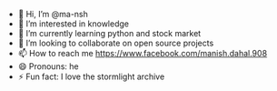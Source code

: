 - 👋 Hi, I’m @ma-nsh
- 👀 I’m interested in knowledge
- 🌱 I’m currently learning python and stock market
- 💞️ I’m looking to collaborate on open source projects
- 📫 How to reach me https://www.facebook.com/manish.dahal.908
- 😄 Pronouns: he
- ⚡ Fun fact: I love the stormlight archive

<!---
ma-nsh/ma-nsh is a ✨ special ✨ repository because its `README.md` (this file) appears on your GitHub profile.
You can click the Preview link to take a look at your changes.
--->
